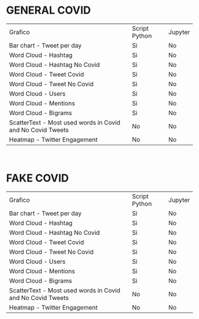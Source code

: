 # GENERAL COVID

<table>
  <tr>
    <td>Grafico</td>
    <td>Script Python</td>
    <td>Jupyter</td>
  </tr>
  <tr>
    <td>Bar chart - Tweet per day</td>
    <td>Si</td>
    <td>No</td>
  </tr>
  <tr>
    <td>Word Cloud - Hashtag</td>
    <td>Si</td>
    <td>No</td>
  </tr>
  <tr>
    <td>Word Cloud - Hashtag No Covid</td>
    <td>Si</td>
    <td>No</td>
  </tr>
  <tr>
  	<td>Word Cloud - Tweet Covid</td>
  	<td>Si</td>
  	<td>No</td>
  </tr>
  <tr>
    <td>Word Cloud - Tweet No Covid</td>
    <td>Si</td>
    <td>No</td>
  </tr>
  <tr>
    <td>Word Cloud - Users</td>
    <td>Si</td>
    <td>No</td>
  </tr>
  <tr>
    <td>Word Cloud - Mentions</td>
    <td>Si</td>
    <td>No</td>
  </tr>
  <tr>
    <td>Word Cloud - Bigrams</td>
    <td>Si</td>
    <td>No</td>
  </tr>
  <tr>
    <td>ScatterText - Most used words in Covid and No Covid Tweets</td>
    <td>No</td>
    <td>No</td>
  </tr>
  <tr>
    <td>Heatmap - Twitter Engagement</td>
    <td>No</td>
    <td>No</td>
  </tr>
</table>

<br>

# FAKE COVID

<table>
  <tr>
    <td>Grafico</td>
    <td>Script Python</td>
    <td>Jupyter</td>
  </tr>
  <tr>
    <td>Bar chart - Tweet per day</td>
    <td>Si</td>
    <td>No</td>
  </tr>
  <tr>
    <td>Word Cloud - Hashtag</td>
    <td>Si</td>
    <td>No</td>
  </tr>
  <tr>
    <td>Word Cloud - Hashtag No Covid</td>
    <td>Si</td>
    <td>No</td>
  </tr>
  <tr>
  	<td>Word Cloud - Tweet Covid</td>
  	<td>Si</td>
  	<td>No</td>
  </tr>
  <tr>
    <td>Word Cloud - Tweet No Covid</td>
    <td>Si</td>
    <td>No</td>
  </tr>
  <tr>
    <td>Word Cloud - Users</td>
    <td>Si</td>
    <td>No</td>
  </tr>
  <tr>
    <td>Word Cloud - Mentions</td>
    <td>Si</td>
    <td>No</td>
  </tr>
  <tr>
    <td>Word Cloud - Bigrams</td>
    <td>Si</td>
    <td>No</td>
  </tr>
  <tr>
    <td>ScatterText - Most used words in Covid and No Covid Tweets</td>
    <td>No</td>
    <td>No</td>
  </tr>
  <tr>
    <td>Heatmap - Twitter Engagement</td>
    <td>No</td>
    <td>No</td>
  </tr>
</table>